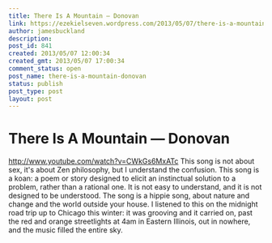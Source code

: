 ```yaml
---
title: There Is A Mountain — Donovan
link: https://ezekielseven.wordpress.com/2013/05/07/there-is-a-mountain-donovan/
author: jamesbuckland
description: 
post_id: 841
created: 2013/05/07 12:00:34
created_gmt: 2013/05/07 17:00:34
comment_status: open
post_name: there-is-a-mountain-donovan
status: publish
post_type: post
layout: post
---
```


# There Is A Mountain — Donovan

http://www.youtube.com/watch?v=CWkGs6MxATc This song is not about sex, it's about Zen philosophy, but I understand the confusion. This song is a koan: a poem or story designed to elicit an instinctual solution to a problem, rather than a rational one. It is not easy to understand, and it is not designed to be understood. The song is a hippie song, about nature and change and the world outside your house. I listened to this on the midnight road trip up to Chicago this winter: it was grooving and it carried on, past the red and orange streetlights at 4am in Eastern Illinois, out in nowhere, and the music filled the entire sky.